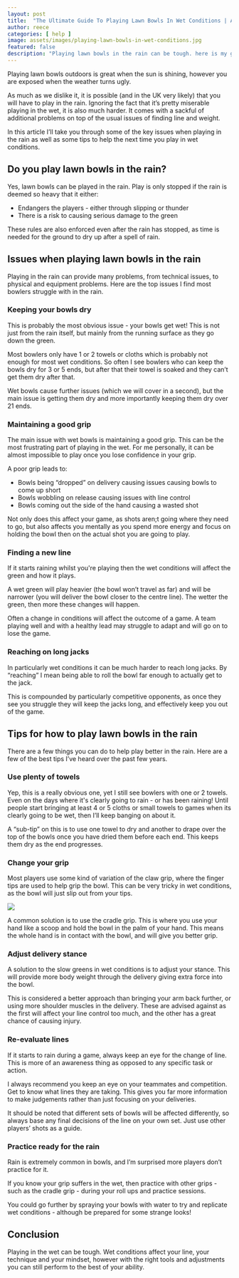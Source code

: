 ```yaml
---
layout: post
title:  "The Ultimate Guide To Playing Lawn Bowls In Wet Conditions | A Helpful Illustrated Guide"
author: reece
categories: [ help ]
image: assets/images/playing-lawn-bowls-in-wet-conditions.jpg
featured: false
description: "Playing lawn bowls in the rain can be tough. here is my guide on how to play to the best of your abilities in wet conditions"
---
```


Playing lawn bowls outdoors is great when the sun is shining, however you are exposed when the weather turns ugly.

As much as we dislike it, it is possible (and in the UK very likely) that you will have to play in the rain. Ignoring the fact that it’s pretty miserable playing in the wet, it is also much harder. It comes with a sackful of additional problems on top of the usual issues of finding line and weight.

In this article I’ll take you through some of the key issues when playing in the rain as well as some tips to help the next time you play in wet conditions.

## Do you play lawn bowls in the rain?

Yes, lawn bowls can be played in the rain. Play is only stopped if the rain is deemed so heavy that it either:
- Endangers the players - either through slipping or thunder
- There is a risk to causing serious damage to the green

These rules are also enforced even after the rain has stopped, as time is needed for the ground to dry up after a spell of rain.

## Issues when playing lawn bowls in the rain

Playing in the rain can provide many problems, from technical issues, to physical and equipment problems. Here are the top issues I find most bowlers struggle with in the rain.

### Keeping your bowls dry

This is probably the most obvious issue - your bowls get wet! This is not just from the rain itself, but mainly from the running surface as they go down the green.

Most bowlers only have 1 or 2 towels or cloths which is probably not enough for most wet conditions. So often I see bowlers who can keep the bowls dry for 3 or 5 ends, but after that their towel is soaked and they can’t get them dry after that.

Wet bowls cause further issues (which we will cover in a second), but the main issue is getting them dry and more importantly keeping them dry over 21 ends.

### Maintaining a good grip

The main issue with wet bowls is maintaining a good grip. This can be the most frustrating part of playing in the wet. For me personally, it can be almost impossible to play once you lose confidence in your grip.

A poor grip leads to:
- Bowls being “dropped” on delivery causing issues causing bowls to come up short
- Bowls wobbling on release causing issues with line control
- Bowls coming out the side of the hand causing a wasted shot

Not only does this affect your game, as shots aren;t going where they need to go, but also affects you mentally as you spend more energy and focus on holding the bowl then on the actual shot you are going to play.

### Finding a new line

If it starts raining whilst you're playing then the wet conditions will affect the green and how it plays.

A wet green will play heavier (the bowl won’t travel as far) and will be narrower (you will deliver the bowl closer to the centre line). The wetter the green, then more these changes will happen.

Often a change in conditions will affect the outcome of a game. A team playing well and with a healthy lead may struggle to adapt and will go on to lose the game.

### Reaching on long jacks

In particularly wet conditions it can be much harder to reach long jacks. By “reaching” I mean being able to roll the bowl far enough to actually get to the jack.

This is compounded by particularly competitive opponents, as once they see you struggle they will keep the jacks long, and effectively keep you out of the game.

## Tips for how to play lawn bowls in the rain

There are a few things you can do to help play better in the rain. Here are a few of the best tips I’ve heard over the past few years.

### Use plenty of towels

Yep, this is a really obvious one, yet I still see bowlers with one or 2 towels. Even on the days where it's clearly going to rain - or has been raining! Until people start bringing at least 4 or 5 cloths or small towels to games when its clearly going to be wet, then I’ll keep banging on about it.

A “sub-tip” on this is to use one towel to dry and another to drape over the top of the bowls once you have dried them before each end. This keeps them dry as the end progresses.

### Change your grip

Most players use some kind of variation of the claw grip, where the finger tips are used to help grip the bowl. This can be very tricky in wet conditions, as the bowl will just slip out from your tips.

<img src="https://www.jamesgardenslbc.ca/Images/Cradle-Grip.jpg" />

A common solution is to use the cradle grip. This is where you use your hand like a scoop and hold the bowl in the palm of your hand. This means the whole hand is in contact with the bowl, and will give you better grip.

### Adjust delivery stance

A solution to the slow greens in wet conditions is to adjust your stance. This will provide more body weight through the delivery giving extra force into the bowl.

This is considered a better approach than bringing your arm back further, or using more shoulder muscles in the delivery. These are advised against as the first will affect your line control too much, and the other has a great chance of causing injury.


### Re-evaluate lines

If it starts to rain during a game, always keep an eye for the change of line. This is more of an awareness thing as opposed to any specific task or action.

I always recommend you keep an eye on your teammates and competition. Get to know what lines they are taking. This gives you far more information to make judgements rather than just focusing on your deliveries.

It should be noted that different sets of bowls will be affected differently, so always base any final decisions of the line on your own set. Just use other players’ shots as a guide.

### Practice ready for the rain

Rain is extremely common in bowls, and I’m surprised more players don’t practice for it.

If you know your grip suffers in the wet, then practice with other grips - such as the cradle grip - during your roll ups and practice sessions.

You could go further by spraying your bowls with water to try and replicate wet conditions - although be prepared for some strange looks!

## Conclusion

Playing in the wet can be tough. Wet conditions affect your line, your technique and your mindset, however with the right tools and adjustments you can still perform to the best of your ability.
